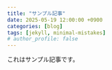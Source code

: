 ```yaml
---
title: "サンプル記事"
date: 2025-05-19 12:00:00 +0900
categories: [blog]
tags: [jekyll, minimal-mistakes]
# author_profile: false
---
```


これはサンプル記事です。